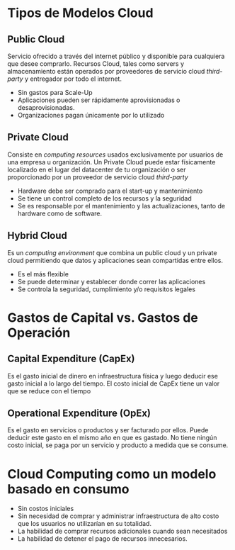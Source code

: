 # Tipos de Modelos Cloud
## Public Cloud
Servicio ofrecido a través del internet público y disponible para cualquiera que desee comprarlo. Recursos Cloud, tales como servers y almacenamiento están operados por proveedores de servicio cloud *third-party* y entregador por todo el internet.
* Sin gastos para Scale-Up
* Aplicaciones pueden ser rápidamente aprovisionadas o desaprovisionadas.
* Organizaciones pagan únicamente por lo utilizado

## Private Cloud
Consiste en *computing resources* usados exclusivamente por usuarios de una empresa u organización. Un Private Cloud puede estar físicamente localizado en el lugar del datacenter de tu organización o ser proporcionado por un proveedor de servicio cloud *third-party*
* Hardware debe ser comprado para el start-up y mantenimiento
* Se tiene un control completo de los recursos y la seguridad
* Se es responsable por el mantenimiento y las actualizaciones, tanto de hardware como de software.

## Hybrid Cloud
Es un *computing environment* que combina un public cloud y un private cloud permitiendo que datos y aplicaciones sean compartidas entre ellos.
* Es el más flexible
* Se puede determinar y establecer donde correr las aplicaciones
* Se controla la seguridad, cumplimiento y/o requisitos legales

# Gastos de Capital vs. Gastos de Operación

## Capital Expenditure (CapEx)
Es el gasto inicial de dinero en infraestructura física y luego deducir ese gasto inicial a lo largo del tiempo.
El costo inicial de CapEx tiene un valor que se reduce con el tiempo

## Operational Expenditure (OpEx)
Es el gasto en servicios o productos y ser facturado por ellos. Puede deducir este gasto en el mismo año en que es gastado. No tiene ningún costo inicial, se paga por un servicio y producto a medida que se consume.

# Cloud Computing como un modelo basado en consumo
* Sin costos iniciales
* Sin necesidad de comprar y administrar infraestructura de alto costo que los usuarios no utilizarían en su totalidad.
* La habilidad de comprar recursos adicionales cuando sean necesitados
* La habilidad de detener el pago de recursos innecesarios.
